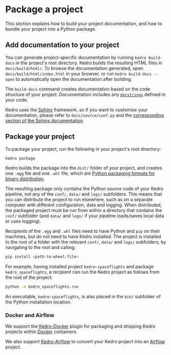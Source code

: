 # Package a project

This section explains how to build your project documentation, and how to bundle your project into a Python package.

## Add documentation to your project

You can generate project-specific documentation by running `kedro build-docs` in the project's root directory. Kedro builds the resulting HTML files in `docs/build/html/`. To browse the documentation generated, open `docs/build/html/index.html` in your browser, or run `kedro build-docs --open` to automatically open the documentation after building.

The `build-docs` command creates documentation based on the code structure of your project. Documentation includes any [`docstrings`](https://datacamp.com/community/tutorials/docstrings-python) defined in your code.

Kedro uses the [Sphinx](https://www.sphinx-doc.org) framework, so if you want to customise your documentation, please refer to `docs/source/conf.py` and the [corresponding section of the Sphinx documentation](https://www.sphinx-doc.org/en/master/usage/configuration.html).


## Package your project

To package your project, run the following in your project's root directory:

```bash
kedro package
```

Kedro builds the package into the `dist/` folder of your project, and creates one `.egg` file and one `.whl` file, which are [Python packaging formats for binary distribution](https://packaging.python.org/).

The resulting package only contains the Python source code of your Kedro pipeline, not any of the `conf/`, `data/` and `logs/` subfolders. This means that you can distribute the project to run elsewhere, such as on a separate computer with different configuration, data and logging. When distributed, the packaged project must be run from within a directory that contains the `conf/` subfolder (and `data/` and `logs/` if your pipeline loads/saves local data or uses logging).

Recipients of the `.egg` and `.whl` files need to have Python and `pip` on their machines, but do not need to have Kedro installed. The project is installed to the root of a folder with the relevant `conf/`, `data/` and `logs/` subfolders, by navigating to the root and calling:

```bash
pip install <path-to-wheel-file>
```

For example, having installed project `kedro-spaceflights` and package `kedro_spaceflights`, a recipient can run the Kedro project as follows from the root of the project:

```bash
python -m kedro_spaceflights.run
```

An executable, `kedro-spaceflights`, is also placed in the `bin/` subfolder of the Python installation location.


### Docker and Airflow

We support the [Kedro-Docker](https://github.com/quantumblacklabs/kedro-docker) plugin for packaging and shipping Kedro projects within [Docker](https://www.docker.com/) containers.

We also support [Kedro-Airflow](https://github.com/quantumblacklabs/kedro-airflow) to convert your Kedro project into an [Airflow](https://airflow.apache.org/) project.
